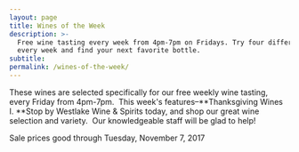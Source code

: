 ```yaml
---
layout: page
title: Wines of the Week
description: >-
  Free wine tasting every week from 4pm-7pm on Fridays. Try four different wines
  every week and find your next favorite bottle.
subtitle:
permalink: /wines-of-the-week/
---
```



These wines are selected specifically for our free weekly wine tasting, every Friday from 4pm-7pm. &nbsp;This week's features–**Thanksgiving Wines I.&nbsp;**Stop by Westlake Wine & Spirits today, and shop our great wine selection and variety. &nbsp;Our knowledgeable staff will be glad to help!

Sale prices good through Tuesday, November 7, 2017

&nbsp;